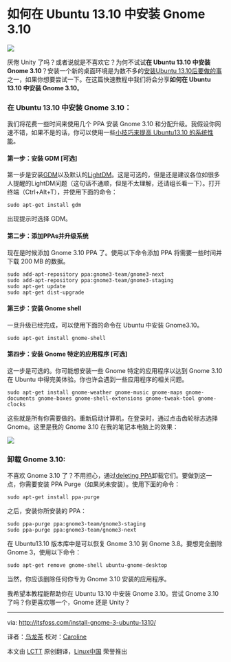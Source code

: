 如何在 Ubuntu 13.10 中安装 Gnome 3.10
================================================================================

![](http://itsfoss.com/wp-content/uploads/2014/01/Install_Gnome_310_Ubuntu_1310.jpeg)

厌倦 Unity 了吗？或者说就是不喜欢它？为何不试试**在 Ubuntu 13.10 中安装 Gnome 3.10**？安装一个新的桌面环境是为数不多的[安装Ubuntu 13.10后要做的事][1]之一，如果你想要尝试一下。在这篇快速教程中我们将会分享**如何在 Ubuntu 13.10 中安装 Gnome 3.10**。

### 在 Ubuntu 13.10 中安装 Gnome 3.10： ###

我们将花费一些时间来使用几个 PPA 安装 Gnome 3.10 和分配升级。我假设你网速不错，如果不是的话，你可以使用一些[小技巧来提高 Ubuntu13.10 的系统性能][2]。

#### 第一步：安装 GDM [可选] ####

第一步是安装[GDM][3]以及默认的[LightDM][4]。这是可选的，但是还是建议各位如很多人提醒的LightDM问题（这句话不通顺，但是不太理解，还请组长看一下）。打开终端（Ctrl+Alt+T），并使用下面的命令：

    sudo apt-get install gdm

出现提示时选择 GDM。

#### 第二步：添加PPAs并升级系统 ####

现在是时候添加 Gnome 3.10 PPA 了。使用以下命令添加 PPA 将需要一些时间并下载 200 MB 的数据。

    sudo add-apt-repository ppa:gnome3-team/gnome3-next
    sudo add-apt-repository ppa:gnome3-team/gnome3-staging
    sudo apt-get update
    sudo apt-get dist-upgrade

#### 第三步：安装 Gnome shell ####

一旦升级已经完成，可以使用下面的命令在 Ubuntu 中安装 Gnome3.10。

    sudo apt-get install gnome-shell

#### 第四步：安装 Gnome 特定的应用程序 [可选] ####

这一步是可选的。你可能想安装一些 Gnome 特定的应用程序以达到 Gnome 3.10 在 Ubuntu 中得完美体验。你也许会遇到一些应用程序的相关问题。

    sudo apt-get install gnome-weather gnome-music gnome-maps gnome-documents gnome-boxes gnome-shell-extensions gnome-tweak-tool gnome-clocks

这些就是所有你需要做的。重新启动计算机，在登录时，通过点击齿轮标志选择 Gnome。这里是我的 Gnome 3.10 在我的笔记本电脑上的效果：

![](http://itsfoss.com/wp-content/uploads/2014/01/Gnome_310_Ubuntu_1310.jpeg)

### 卸载 Gnome 3.10: ###

不喜欢 Gnome 3.10 了？不用担心，通过[deleting PPA][5]卸载它们。要做到这一点，你需要安装 PPA Purge（如果尚未安装）。使用下面的命令：

    sudo apt-get install ppa-purge

之后，安装你所安装的 PPA：

    sudo ppa-purge ppa:gnome3-team/gnome3-staging
    sudo ppa-purge ppa:gnome3-team/gnome3-next
 
在 Ubuntu13.10 版本库中是可以恢复 Gnome 3.10 到 Gnome 3.8。要想完全删除 Gnome 3，使用以下命令：

    sudo apt-get remove gnome-shell ubuntu-gnome-desktop

当然，你应该删除任何你专为 Gnome 3.10 安装的应用程序。

我希望本教程能帮助你在 Ubuntu 13.10 中安装 Gnome 3.10。尝试 Gnome 3.10了吗？你更喜欢哪一个，Gnome 还是 Unity？

--------------------------------------------------------------------------------

via: http://itsfoss.com/install-gnome-3-ubuntu-1310/

译者：[乌龙茶](https://github.com/yechunxiao19) 校对：[Caroline](https://github.com/carolinewuyan)

本文由 [LCTT](https://github.com/LCTT/TranslateProject) 原创翻译，[Linux中国](http://linux.cn/) 荣誉推出

[1]:http://itsfoss.com/things-to-do-after-installing-ubuntu-13-10/
[2]:http://itsfoss.com/speed-up-ubuntu-1310/
[3]:https://wiki.gnome.org/Projects/GDM
[4]:http://en.wikipedia.org/wiki/LightDM
[5]:http://itsfoss.com/how-to-remove-or-delete-ppas-quick-tip/
